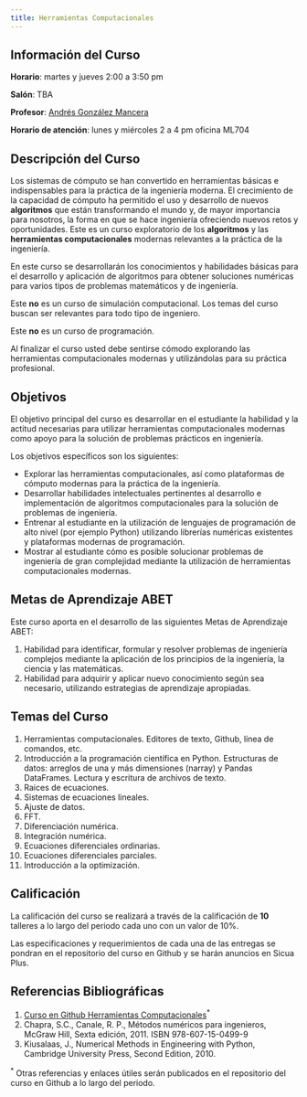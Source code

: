 ```yaml
---
title: Herramientas Computacionales  
---
```


## Información del Curso ##

**Horario**: martes y jueves 2:00 a 3:50 pm

**Salón**: TBA

**Profesor**: [Andrés González Mancera](http://andresgm.org)

**Horario de atención**: lunes y miércoles 2 a 4 pm oficina ML704


## Descripción del Curso ##

Los sistemas de cómputo se han convertido en herramientas básicas e indispensables para la práctica de la ingeniería moderna. El crecimiento de la capacidad de cómputo ha permitido el uso y desarrollo de nuevos **algoritmos** que están transformando el mundo y, de mayor importancia para nosotros, la forma en que se hace ingeniería ofreciendo nuevos retos y oportunidades. Este es un curso exploratorio de los **algoritmos** y las **herramientas computacionales** modernas relevantes a la práctica de la ingeniería.  

En este curso se desarrollarán los conocimientos y habilidades básicas para el desarrollo y aplicación de algoritmos para obtener soluciones numéricas para varios tipos de problemas matemáticos y de ingeniería.  

Este **no** es un curso de simulación computacional. Los temas del curso buscan ser relevantes para todo tipo de ingeniero.  

Este **no** es un curso de programación.  

Al finalizar el curso usted debe sentirse cómodo explorando las herramientas computacionales modernas y utilizándolas para su práctica profesional.

## Objetivos ##

El objetivo principal del curso es desarrollar en el estudiante la habilidad y la actitud necesarias para utilizar herramientas computacionales modernas como apoyo para la solución de problemas prácticos en ingeniería.  

Los objetivos específicos son los siguientes:  

* Explorar las herramientas computacionales, así como plataformas de cómputo modernas para la práctica de la ingeniería.  
* Desarrollar habilidades intelectuales pertinentes al desarrollo e implementación de algoritmos computacionales para la solución de problemas de ingeniería.  
* Entrenar al estudiante en la utilización de lenguajes de programación de alto nivel (por ejemplo Python) utilizando librerías numéricas existentes y plataformas modernas de programación.  
* Mostrar al estudiante cómo es posible solucionar problemas de ingeniería de gran complejidad mediante la utilización de herramientas computacionales modernas.  

## Metas de Aprendizaje ABET ##

Este curso aporta en el desarrollo de las siguientes Metas de Aprendizaje ABET:

1.  Habilidad para identificar, formular y resolver problemas de ingeniería complejos mediante la aplicación de los principios de la ingeniería, la ciencia y las matemáticas.  
7. Habilidad para adquirir y aplicar nuevo conocimiento según sea necesario, utilizando estrategias de aprendizaje apropiadas.  

## Temas del Curso ##

1. Herramientas computacionales. Editores de texto, Github, línea de comandos, etc.  
2. Introducción a la programación científica en Python. Estructuras de datos: arreglos de una y más dimensiones (narray) y Pandas DataFrames. Lectura y escritura de archivos de texto.  
3. Raices de ecuaciones.  
4. Sistemas de ecuaciones lineales.  
5. Ajuste de datos.  
6. FFT.
7. Diferenciación numérica.  
8. Integración numérica.  
9. Ecuaciones diferenciales ordinarias.  
10. Ecuaciones diferenciales parciales.  
11. Introducción a la optimización.  

## Calificación ##

La calificación del curso se realizará a través de la calificación de **10** talleres a lo largo del periodo cada uno con un valor de 10%.  

Las especificaciones y requerimientos de cada una de las entregas se pondran en el repositorio del curso en Github y se harán anuncios en Sicua Plus.

## Referencias Bibliográficas ##

1. [Curso en Github Herramientas Computacionales](https://github.com/ua-IMEC3602-201910/ua-IMEC3602-201910.github.io)<sup>*</sup>
2. Chapra, S.C., Canale, R. P., Métodos numéricos para ingenieros, McGraw Hill, Sexta edición, 2011. ISBN 978-607-15-0499-9
2. Kiusalaas, J., Numerical Methods in Engineering with Python, Cambridge University Press, Second Edition, 2010.

<sup>*</sup> Otras referencias y enlaces útiles serán publicados en el repositorio del curso en Github a lo largo del periodo.  